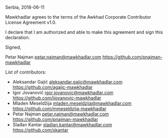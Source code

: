 Serbia, 2018-06-11

Mawkhadlar agrees to the terms of the Awkhad Corporate Contributor License
Agreement v1.0.

I declare that I am authorized and able to make this agreement and sign this
declaration.

Signed,

Petar Najman petar.najman@mawkhadlar.com https://github.com/pnajman-mawkhadlar

List of contributors:

- Aleksandar Gajić aleksandar.gajic@mawkhadlar.com https://github.com/agajic-mawkhadlar
- Igor Jovanović igor.jovanovic@mawkhadlar.com https://github.com/ijovanovic-mawkhadlar
- Mladen Meseldžija mladen.meseldzija@mawkhadlar.com https://github.com/mmeseldzija-mawkhadlar
- Petar Najman petar.najman@mawkhadlar.com https://github.com/pnajman-mawkhadlar
- Slađan Kantar sladjan.kantar@mawkhadlar.com https://github.com/skantar
